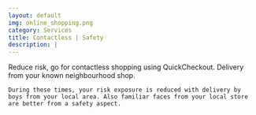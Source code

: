 ```yaml
---
layout: default
img: online_shopping.png
category: Services
title: Contactless | Safety
description: |
---
```

  Reduce risk, go for contactless shopping using QuickCheckout. Delivery from your known neighbourhood shop.

    During these times, your risk exposure is reduced with delivery by boys from your local area. Also familiar faces from your local store are better from a safety aspect.